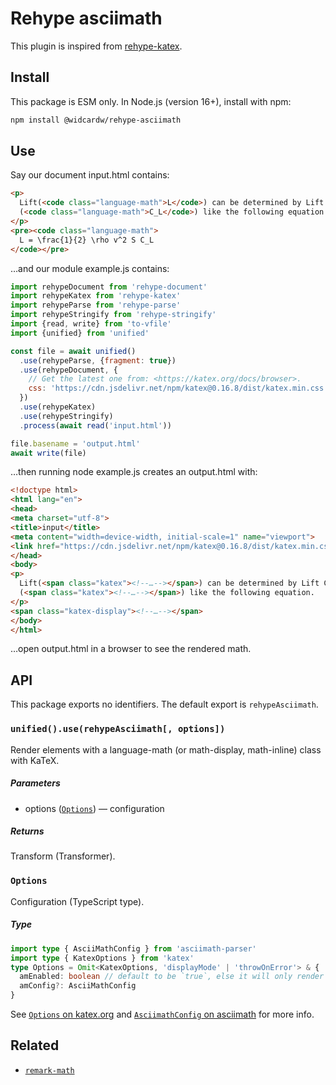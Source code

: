 # Rehype asciimath

This plugin is inspired from [rehype-katex](https://github.com/remarkjs/remark-math/tree/main/packages/rehype-katex).

## Install

This package is ESM only. In Node.js (version 16+), install with npm:

```sh
npm install @widcardw/rehype-asciimath
```

## Use

Say our document input.html contains:

```html
<p>
  Lift(<code class="language-math">L</code>) can be determined by Lift Coefficient
  (<code class="language-math">C_L</code>) like the following equation.
</p>
<pre><code class="language-math">
  L = \frac{1}{2} \rho v^2 S C_L
</code></pre>
```

…and our module example.js contains:

```js
import rehypeDocument from 'rehype-document'
import rehypeKatex from 'rehype-katex'
import rehypeParse from 'rehype-parse'
import rehypeStringify from 'rehype-stringify'
import {read, write} from 'to-vfile'
import {unified} from 'unified'

const file = await unified()
  .use(rehypeParse, {fragment: true})
  .use(rehypeDocument, {
    // Get the latest one from: <https://katex.org/docs/browser>.
    css: 'https://cdn.jsdelivr.net/npm/katex@0.16.8/dist/katex.min.css'
  })
  .use(rehypeKatex)
  .use(rehypeStringify)
  .process(await read('input.html'))

file.basename = 'output.html'
await write(file)
```

…then running node example.js creates an output.html with:

```html
<!doctype html>
<html lang="en">
<head>
<meta charset="utf-8">
<title>input</title>
<meta content="width=device-width, initial-scale=1" name="viewport">
<link href="https://cdn.jsdelivr.net/npm/katex@0.16.8/dist/katex.min.css" rel="stylesheet">
</head>
<body>
<p>
  Lift(<span class="katex"><!--…--></span>) can be determined by Lift Coefficient
  (<span class="katex"><!--…--></span>) like the following equation.
</p>
<span class="katex-display"><!--…--></span>
</body>
</html>
```

…open output.html in a browser to see the rendered math.

## API

This package exports no identifiers. The default export is `rehypeAsciimath`.

### `unified().use(rehypeAsciimath[, options])`

Render elements with a language-math (or math-display, math-inline) class with KaTeX.

##### Parameters

- options ([`Options`](#options)) — configuration

##### Returns

Transform (Transformer).

### `Options`

Configuration (TypeScript type).

##### Type

```ts
import type { AsciiMathConfig } from 'asciimath-parser'
import type { KatexOptions } from 'katex'
type Options = Omit<KatexOptions, 'displayMode' | 'throwOnError'> & {
  amEnabled: boolean // default to be `true`, else it will only render KaTeX
  amConfig?: AsciiMathConfig
}
```

See [`Options` on katex.org](https://katex.org/docs/options.html) and [`AsciimathConfig` on asciimath](https://asciimath.widcard.win) for more info.

## Related

- [`remark-math`](https://github.com/remarkjs/remark-math)
